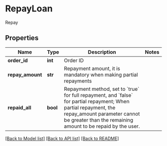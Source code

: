 # RepayLoan

Repay
## Properties
Name | Type | Description | Notes
------------ | ------------- | ------------- | -------------
**order_id** | **int** | Order ID | 
**repay_amount** | **str** | Repayment amount, it is mandatory when making partial repayments | 
**repaid_all** | **bool** | Repayment method, set to &#x60;true&#x60; for full repayment, and &#x60;false&#x60; for partial repayment; When partial repayment, the repay_amount parameter cannot be greater than the remaining amount to be repaid by the user.  | 

[[Back to Model list]](../README.md#documentation-for-models) [[Back to API list]](../README.md#documentation-for-api-endpoints) [[Back to README]](../README.md)


